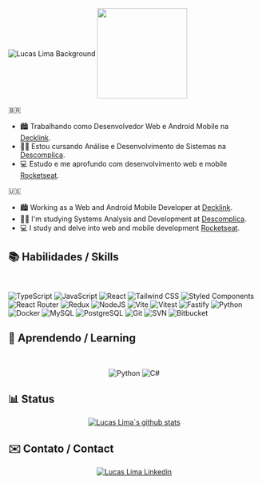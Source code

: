  <img align='center' src="https://media.licdn.com/dms/image/D4D16AQEGOmyEbFjP7g/profile-displaybackgroundimage-shrink_350_1400/0/1680060555802?e=1712793600&v=beta&t=iIogBeRqYcvPINlApadoo1rW3b0MQRZC4ij6LO62wS8" alt="Lucas Lima Background"/>
  <img align='center' height="180em" src="https://github-readme-stats.vercel.app/api/top-langs/?username=developerlucaslima&layout=compact&langs_count=7&theme=dracula"/>

🇧🇷

- 🏙 Trabalhando como Desenvolvedor Web e Android Mobile na [Decklink](http://declink.com.br/).
- 👋🏻 Estou cursando Análise e Desenvolvimento de Sistemas na [Descomplica](https://descomplica.com.br/faculdade/tecnologia/analise-e-desenvolvimento-de-sistemas/).
- 💻 Estudo e me aprofundo com desenvolvimento web e mobile [Rocketseat](https://www.rocketseat.com.br/).

🇺🇸

- 🏙 Working as a Web and Android Mobile Developer at [Decklink](http://declink.com.br/).
- 👋🏻 I'm studying Systems Analysis and Development at [Descomplica](https://descomplica.com.br/faculdade/tecnologia/analise-e-desenvolvimento-de-sistemas/).
- 💻 I study and delve into web and mobile development [Rocketseat](https://www.rocketseat.com.br/).

## 📚 Habilidades / Skills

<section align='left'><br>
 
 ![TypeScript](https://img.shields.io/badge/typescript-%23007ACC.svg?style=for-the-badge&logo=typescript&logoColor=white)
 ![JavaScript](https://img.shields.io/badge/javascript-%23F7DF1E.svg?style=for-the-badge&logo=javascript&logoColor=black)
 ![React](https://img.shields.io/badge/react-%2320232a.svg?style=for-the-badge&logo=react&logoColor=%2361DAFB)
 ![Tailwind CSS](https://img.shields.io/badge/tailwindcss-%2338B2AC.svg?style=for-the-badge&logo=tailwind-css&logoColor=white)
 ![Styled Components](https://img.shields.io/badge/styled--components-DB7093?style=for-the-badge&logo=styled-components&logoColor=white)
 ![React Router](https://img.shields.io/badge/React_Router-CA4245?style=for-the-badge&logo=react-router&logoColor=white)
 ![Redux](https://img.shields.io/badge/redux-%23593d88.svg?style=for-the-badge&logo=redux&logoColor=white)
 ![NodeJS](https://img.shields.io/badge/node.js-6DA55F?style=for-the-badge&logo=node.js&logoColor=white)
 ![Vite](https://img.shields.io/badge/vite-%23646CFF.svg?style=for-the-badge&logo=vite&logoColor=white)
 ![Vitest](https://img.shields.io/badge/-vitest-%23C21325?style=for-the-badge&logo=vitest&logoColor=white)
 ![Fastify](https://img.shields.io/badge/fastify-%23404d59.svg?style=for-the-badge&logo=fastify&logoColor=%2361DAFB)
 ![Python](https://img.shields.io/badge/python-3670A0?style=for-the-badge&logo=python&logoColor=ffdd54)
 ![Docker](https://img.shields.io/badge/docker-%230db7ed.svg?style=for-the-badge&logo=docker&logoColor=white)
 ![MySQL](https://img.shields.io/badge/mysql-%2300f.svg?style=for-the-badge&logo=mysql&logoColor=white)
 ![PostgreSQL](https://img.shields.io/badge/-postgresql-%238D6748?style=for-the-badge&logo=postgresql&logoColor=white)
 ![Git](https://img.shields.io/badge/git-%23F05033.svg?style=for-the-badge&logo=git&logoColor=white)
 ![SVN](https://img.shields.io/badge/subversion-%230db7ed.svg?style=for-the-badge&logo=subversion&logoColor=white)
 ![Bitbucket](https://img.shields.io/badge/bitbucket-%23007ACC.svg?style=for-the-badge&logo=bitbucket&logoColor=white)

 <!-- java: -->
 <!-- android studio: -->
 <!-- jetpack android: -->

 </section>

## 🌱 Aprendendo / Learning

<section align='center'><br>
 
![Python](https://img.shields.io/badge/python-%23000000.svg?style=for-the-badge&logo=python&logoColor=white)
![C#](https://img.shields.io/badge/csharp-%23000000.svg?style=for-the-badge&logo=csharp&logoColor=white)

</section>

## 📊 Status

<section align='center'>
<a href="https://github.com/developerlucaslima"><img src="https://github-readme-streak-stats.herokuapp.com/?user=developerlucaslima&theme=tokyonight&hide_border=true)" alt="Lucas Lima`s github stats" /></a>
</section>
    
 ## ✉️ Contato / Contact

<section align='center'>
<a href='https://www.linkedin.com/in/developerlucaslima/' target='_blank' ><img align='center' alt='Lucas Lima Linkedin' src='https://img.shields.io/badge/LinkedIn-0077B5?style=for-the-badge&logo=linkedin&logoColor=white'/></a>
</section>
